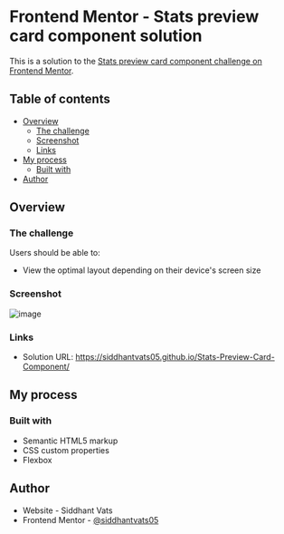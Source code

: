 # Frontend Mentor - Stats preview card component solution

This is a solution to the [Stats preview card component challenge on Frontend Mentor](https://www.frontendmentor.io/challenges/stats-preview-card-component-8JqbgoU62).

## Table of contents

- [Overview](#overview)
  - [The challenge](#the-challenge)
  - [Screenshot](#screenshot)
  - [Links](#links)
- [My process](#my-process)
  - [Built with](#built-with)
- [Author](#author)

## Overview

### The challenge

Users should be able to:

- View the optimal layout depending on their device's screen size

### Screenshot

![image](https://user-images.githubusercontent.com/98140422/153044697-eae8c849-9c19-4b25-99b7-b56a3d52d0f9.png)


### Links

- Solution URL: https://siddhantvats05.github.io/Stats-Preview-Card-Component/

## My process

### Built with

- Semantic HTML5 markup
- CSS custom properties
- Flexbox



## Author

- Website - Siddhant Vats
- Frontend Mentor - [@siddhantvats05](https://www.frontendmentor.io/profile/siddhantvats05)
